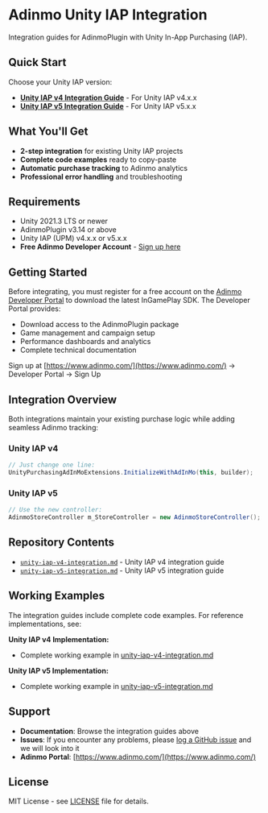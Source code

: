 # Adinmo Unity IAP Integration

Integration guides for AdinmoPlugin with Unity In-App Purchasing (IAP).

## Quick Start

Choose your Unity IAP version:

- **[Unity IAP v4 Integration Guide](unity-iap-v4-integration.md)** - For Unity IAP v4.x.x
- **[Unity IAP v5 Integration Guide](unity-iap-v5-integration.md)** - For Unity IAP v5.x.x

## What You'll Get

- **2-step integration** for existing Unity IAP projects
- **Complete code examples** ready to copy-paste
- **Automatic purchase tracking** to Adinmo analytics
- **Professional error handling** and troubleshooting

## Requirements

- Unity 2021.3 LTS or newer
- AdinmoPlugin v3.14 or above
- Unity IAP (UPM) v4.x.x or v5.x.x
- **Free Adinmo Developer Account** - [Sign up here](https://www.adinmo.com/)

## Getting Started

Before integrating, you must register for a free account on the [Adinmo Developer Portal](https://www.adinmo.com/) to download the latest InGamePlay SDK. The Developer Portal provides:

- Download access to the AdinmoPlugin package
- Game management and campaign setup  
- Performance dashboards and analytics
- Complete technical documentation

Sign up at [https://www.adinmo.com/](https://www.adinmo.com/) → Developer Portal → Sign Up

## Integration Overview

Both integrations maintain your existing purchase logic while adding seamless Adinmo tracking:

### Unity IAP v4
```csharp
// Just change one line:
UnityPurchasingAdInMoExtensions.InitializeWithAdInMo(this, builder);
```

### Unity IAP v5
```csharp
// Use the new controller:
AdinmoStoreController m_StoreController = new AdinmoStoreController();
```

## Repository Contents

- [`unity-iap-v4-integration.md`](unity-iap-v4-integration.md) - Unity IAP v4 integration guide
- [`unity-iap-v5-integration.md`](unity-iap-v5-integration.md) - Unity IAP v5 integration guide

## Working Examples

The integration guides include complete code examples. For reference implementations, see:

**Unity IAP v4 Implementation:**
- Complete working example in [unity-iap-v4-integration.md](unity-iap-v4-integration.md#complete-implementation-example)

**Unity IAP v5 Implementation:**
- Complete working example in [unity-iap-v5-integration.md](unity-iap-v5-integration.md#complete-implementation-example)

## Support

- **Documentation**: Browse the integration guides above
- **Issues**: If you encounter any problems, please [log a GitHub issue](https://github.com/ARxVision/Adinmo-Unity-IAP-Integration/issues) and we will look into it
- **Adinmo Portal**: [https://www.adinmo.com/](https://www.adinmo.com/)

## License

MIT License - see [LICENSE](LICENSE) file for details.